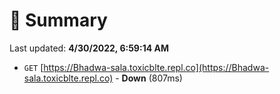 # 📖 Summary
Last updated: **4/30/2022, 6:59:14 AM**

- `GET` [https://Bhadwa-sala.toxicblte.repl.co](https://Bhadwa-sala.toxicblte.repl.co) - **Down** (807ms)

